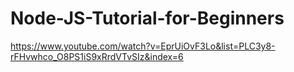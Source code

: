 # Node-JS-Tutorial-for-Beginners
https://www.youtube.com/watch?v=EprUiOvF3Lo&list=PLC3y8-rFHvwhco_O8PS1iS9xRrdVTvSIz&index=6
